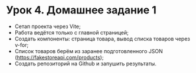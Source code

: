 # Урок 4. Домашнее задание 1

- Сетап проекта через Vite;
- Работа ведётся только с главной страницей;
- Создать компоненты: страница товара, вывод списка товаров через v-for;
- Список товаров берём из заранее подготовленного JSON (https://fakestoreapi.com/products);
- Создать репозиторий на Github и запушить результаты.
